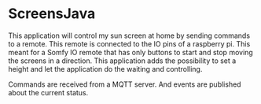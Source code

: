 # ScreensJava
This application will control my sun screen at home by sending commands to a remote. This remote is connected to the IO pins of a raspberry pi.
This meant for a Somfy IO remote that has only buttons to start and stop moving the screens in a direction. This application adds the possibility to set a height and let the application do the waiting and controlling.

Commands are received from a MQTT server. And events are published about the current status.
